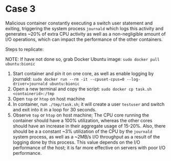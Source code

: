 # Case 3
Malicious container constantly executing a switch user statement and exiting, triggering the system process `journald` which logs this activity and generates ~20% of extra CPU activity as well as a non-negligible amount of I/O operations, which can impact the performance of the other containers.

Steps to replicate: 

NOTE: If have not done so, grab Docker Ubuntu image: `sudo docker pull ubuntu:bionic`

1. Start container and pin it on one core, as well as enable logging by journald: 
    `sudo docker run --rm -it --cpuset-cpus=0 --log-driver=journald ubuntu:bionic`
2. Open a new terminal and copy the script: `sudo docker cp task.sh <containerid>:/tmp`
3. Open `top` or `htop` on host machine
4. In container, run `./tmp/task.sh`; it will create a user `testuser` and switch and exit into it in a loop for 30 seconds.
5. Observe `top` or `htop` on host machine; The CPU core running the container should have a 100% utilization, whereas the other cores should have an increase in their aggregate usage of 15-20%. Also, there should be a a constant ~3% utilization of the CPU by the `journald` system process, as well as a ~2MB/s I/O throughput as a result of the logging done by this process. This value depends on the I/O performance of the host; it is far more effective on servers with poor I/O performance.